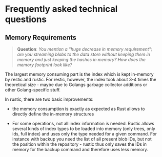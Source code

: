# Frequently asked technical questions

## Memory Requirements

> **Question**: *You mention a "huge decrease in memory requirement"; are you
> streaming blobs to the data store without keeping them in memory and just
> keeping the hashes in memory? How does the memory footprint look like?*

The largest memory consuming part is the index which is kept in-memory by restic
and rustic. For restic, however, the index took about 3-4 times the theoretical
size - maybe due to Golangs garbage collector additions or other Golang-specific
stuff.

In rustic, there are two basic improvements:

- the memory consumption is exactly as expected as Rust allows to directly
  define the in-memory structures

- For some operations, not all index information is needed. Rustic allows
  several kinds of index types to be loaded into memory (only trees, only ids,
  full index) and uses only the type needed for a given command. For instance
  with backup you need the list of all present blob IDs, but not the position
  within the repository - rustic thus only saves the IDs in memory for the
  backup command and therefore uses less memory.
